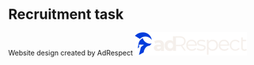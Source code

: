 # Recruitment task

Website design created by AdRespect ![test](public/assets/icons/adrespect-logo.svg)